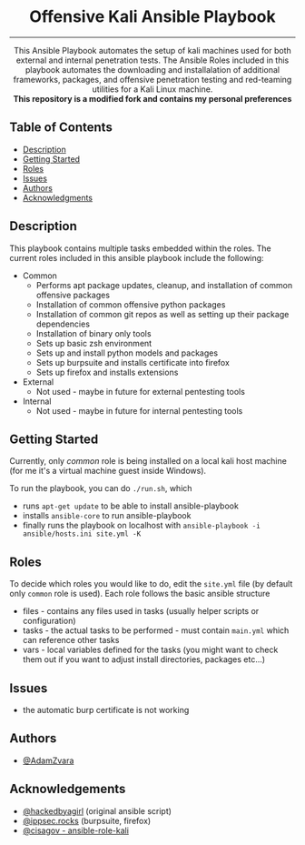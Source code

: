 <h1 align="center">Offensive Kali Ansible Playbook</h1>

---

<p align="center"> This Ansible Playbook automates the setup of kali machines used for both external and internal penetration tests. The Ansible Roles included in this playbook automates the downloading and installalation of additional frameworks, packages, and offensive penetration testing and red-teaming utilities for a Kali Linux machine.
  <br>
  <b>This repository is a modified fork and contains my personal preferences</b>
</p>

## Table of Contents
+ [Description](#description)
+ [Getting Started](#getting_started)
+ [Roles](#roles)
+ [Issues](#issues)
+ [Authors](#authors)
+ [Acknowledgments](#acknowledgement)

## Description <a name = "description"></a>
This playbook contains multiple tasks embedded within the roles. The current roles included in this ansible playbook include the following:

- Common
  - Performs apt package updates, cleanup, and installation of common offensive packages
  - Installation of common offensive python packages
  - Installation of common git repos as well as setting up their package dependencies
  - Installation of binary only tools
  - Sets up basic zsh environment
  - Sets up and install python models and packages
  - Sets up burpsuite and installs certificate into firefox
  - Sets up firefox and installs extensions
- External
  - Not used - maybe in future for external pentesting tools
- Internal
  - Not used - maybe in future for internal pentesting tools

## Getting Started <a name = "getting_started"></a>
Currently, only *common* role is being installed
on a local kali host machine (for me it's a virtual machine guest inside Windows).

To run the playbook, you can do `./run.sh`, which
  - runs `apt-get update` to be able to install ansible-playbook
  - installs `ansible-core` to run ansible-playbook
  - finally runs the playbook on localhost with `ansible-playbook -i ansible/hosts.ini site.yml -K`

## Roles <a name = "roles"></a>
To decide which roles you would like to do, edit the `site.yml` file (by default only `common` role is used). Each
role follows the basic ansible structure
- files - contains any files used in tasks (usually helper scripts or configuration)
- tasks - the actual tasks to be performed - must contain `main.yml` which can reference other tasks
- vars - local variables defined for the tasks (you might want to check them out if you want to adjust install directories, packages etc...)

## Issues <a name = "issues"></a>
- the automatic burp certificate is not working

## Authors <a name = "authors"></a>
- [@AdamZvara](https://github.com/AdamZvara)

## Acknowledgements <a name = "acknowledgement"></a>
- [@hackedbyagirl](https://github.com/kylelobo) (original ansible script)
- [@ippsec.rocks](https://github.com/IppSec) (burpsuite, firefox)
- [@cisagov - ansible-role-kali](https://github.com/cisagov/ansible-role-kali)
